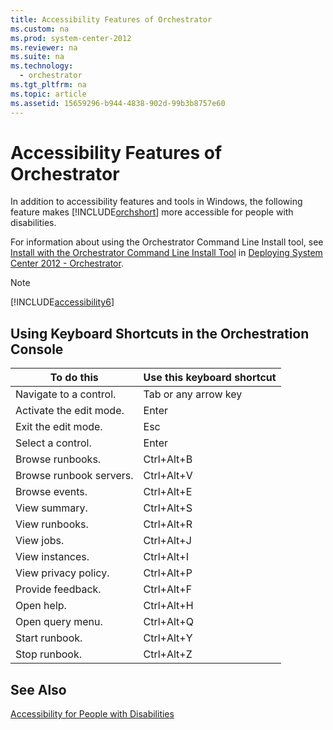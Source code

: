 ```yaml
---
title: Accessibility Features of Orchestrator
ms.custom: na
ms.prod: system-center-2012
ms.reviewer: na
ms.suite: na
ms.technology: 
  - orchestrator
ms.tgt_pltfrm: na
ms.topic: article
ms.assetid: 15659296-b944-4838-902d-99b3b8757e60
---
```

# Accessibility Features of Orchestrator
In addition to accessibility features and tools in Windows, the following feature makes [!INCLUDE[orchshort](../Token/orchshort_md.md)] more accessible for people with disabilities.

For information about using the Orchestrator Command Line Install tool, see [Install with the Orchestrator Command Line Install Tool](../Topic/Install-with-the-Orchestrator-Command-Line-Install-Tool.md) in [Deploying System Center 2012 - Orchestrator](../Topic/Deploying-System-Center-2012---Orchestrator.md).

> [!NOTE]
> [!INCLUDE[accessibility6](../Token/accessibility6_md.md)]

## Using Keyboard Shortcuts in the Orchestration Console

|To do this|Use this keyboard shortcut|
|--------------|------------------------------|
|Navigate to a control.|Tab or any arrow key|
|Activate the edit mode.|Enter|
|Exit the edit mode.|Esc|
|Select a control.|Enter|
|Browse runbooks.|Ctrl\+Alt\+B|
|Browse runbook servers.|Ctrl\+Alt\+V|
|Browse events.|Ctrl\+Alt\+E|
|View summary.|Ctrl\+Alt\+S|
|View runbooks.|Ctrl\+Alt\+R|
|View jobs.|Ctrl\+Alt\+J|
|View instances.|Ctrl\+Alt\+I|
|View privacy policy.|Ctrl\+Alt\+P|
|Provide feedback.|Ctrl\+Alt\+F|
|Open help.|Ctrl\+Alt\+H|
|Open query menu.|Ctrl\+Alt\+Q|
|Start runbook.|Ctrl\+Alt\+Y|
|Stop runbook.|Ctrl\+Alt\+Z|

## See Also
[Accessibility for People with Disabilities](../Topic/Accessibility-for-People-with-Disabilities.md)

